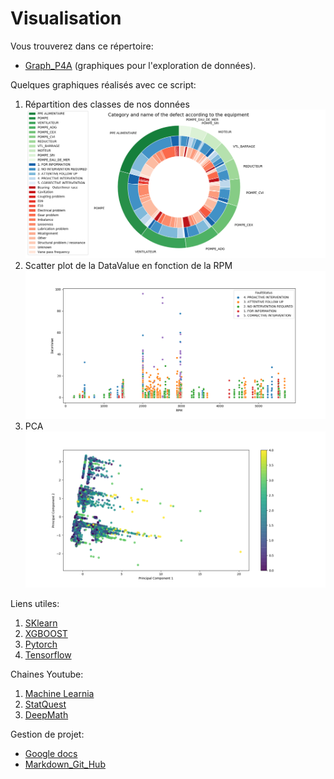 # Visualisation

Vous trouverez dans ce répertoire: 

* [Graph_P4A](../P4A/Visualisation/Graph_P4A.py) (graphiques pour l'exploration de données).

Quelques graphiques réalisés avec ce script:

1. Répartition des classes de nos données
![alt text](https://github.com/Projet4A/Projet4AINT201/blob/main/P4A/Visualisation/img/E_Fault.png "GRA 0")
3. Scatter plot de la DataValue en fonction de la RPM
![alt text](https://github.com/Projet4A/Projet4AINT201/blob/main/P4A/Visualisation/img/S_RPM_DataValue.png "GRA 1")
5. PCA
![alt text](https://github.com/Projet4A/Projet4AINT201/blob/main/P4A/Visualisation/img/PCA.png "GRA 2")

Liens utiles:

1. [SKlearn](https://scikit-learn.org/stable/index.html)
2. [XGBOOST](https://xgboost.readthedocs.io/en/latest/#)
3. [Pytorch](https://pytorch.org/)
4. [Tensorflow](https://www.tensorflow.org/)

Chaines Youtube: 

1. [Machine Learnia](https://www.youtube.com/channel/UCmpptkXu8iIFe6kfDK5o7VQ)
2. [StatQuest](https://www.youtube.com/channel/UCtYLUTtgS3k1Fg4y5tAhLbw)
3. [DeepMath](https://www.youtube.com/c/deepmath)

Gestion de projet:

* [Google docs](https://docs.google.com/spreadsheets/d/1xDxr-NuvUUFXBqmwCNTOrqMlhHkW6-RR7IbbBCuKu4Q/edit?pli=1#gid=0)
* [Markdown_Git_Hub](https://github.com/adam-p/markdown-here/wiki/Markdown-Cheatsheet)
